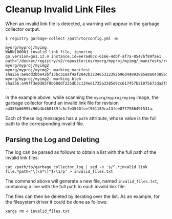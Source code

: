 # Cleanup Invalid Link Files

When an invalid link file is detected, a warning will appear in the garbage
collector output.

```shell
$ registry garbage-collect /path/to/config.yml -m
...
myorg/myproj/myimg
WARN[0000] invalid link file, ignoring                   go.version=go1.13.4 instance.id=ee7a40cc-6166-4dbf-af7a-0547bf89fae1 path="/docker/registry/v2/repositories/myorg/myproj/myimg/_manifests/revisions/sha256/e4355b66995c96b4b468159fc5c7e3540fcef961189ca13fee877798649f531a/link"
myorg/myproj/myimg2
myorg/myproj/myimg2: marking manifest sha256:ae9dd3bbe42bf13bc318af4af2842b323465312392b96d44893895e8a0438565 
myorg/myproj/myimg2: marking blob sha256:a49ff3e0d85f0b60ddf225db3c134ed1735a3385d9cc617457b21875673da2f0
...
```

In the example above, while scanning the `myorg/myproj/myimg` image, the
garbage collector found an invalid link file for revision
`e4355b66995c96b4b468159fc5c7e3540fcef961189ca13fee877798649f531a`.

Each of these log messages has a `path` attribute, whose value is the full
path to the corresponding invalid file.

## Parsing the Log and Deleting

The log can be parsed as follows to obtain a list with the full path of the
invalid link files:

```shell
cat /path/to/garbage_collector.log | sed -n 's/^.*invalid link file.*path="\(\S*\)"$/\1/p' > invalid_files.txt
```

The command above will generate a new file, named `invalid_files.txt`,
containing a line with the full path to each invalid link file.

The files can then be deleted by iterating over the list. As an example, for
the filesystem driver it could be done as follows:

```shell
xargs rm < invalid_files.txt
```
